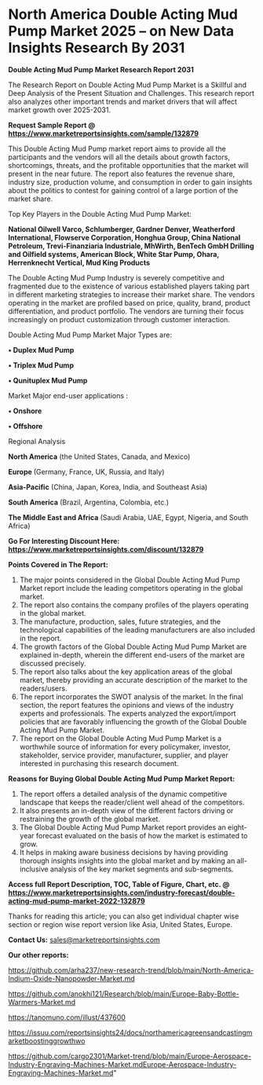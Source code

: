 # North America Double Acting Mud Pump Market 2025 – on New Data Insights Research By 2031

<strong>Double Acting Mud Pump Market Research Report 2031</strong>

The Research Report on Double Acting Mud Pump Market is a Skillful and Deep Analysis of the Present Situation and Challenges. This research report also analyzes other important trends and market drivers that will affect market growth over 2025-2031.

<strong>Request Sample Report @ <a href=https://www.marketreportsinsights.com/sample/132879>https://www.marketreportsinsights.com/sample/132879</a></strong>

This Double Acting Mud Pump market report aims to provide all the participants and the vendors will all the details about growth factors, shortcomings, threats, and the profitable opportunities that the market will present in the near future. The report also features the revenue share, industry size, production volume, and consumption in order to gain insights about the politics to contest for gaining control of a large portion of the market share.

Top Key Players in the Double Acting Mud Pump Market:

<strong>National Oilwell Varco, Schlumberger, Gardner Denver, Weatherford International, Flowserve Corporation, Honghua Group, China National Petroleum, Trevi-Finanziaria Industriale, MhWirth, BenTech GmbH Drilling and Oilfield systems, American Block, White Star Pump, Ohara, Herrenknecht Vertical, Mud King Products</strong>

The Double Acting Mud Pump Industry is severely competitive and fragmented due to the existence of various established players taking part in different marketing strategies to increase their market share. The vendors operating in the market are profiled based on price, quality, brand, product differentiation, and product portfolio. The vendors are turning their focus increasingly on product customization through customer interaction.

Double Acting Mud Pump Market Major Types are:

<strong>• Duplex Mud Pump

• Triplex Mud Pump

• Qunituplex Mud Pump</strong>

Market Major end-user applications :

<strong>• Onshore

• Offshore</strong>

Regional Analysis

</u><strong><b>North America</b></strong> (the United States, Canada, and Mexico)

<strong><b>Europe </b></strong>(Germany, France, UK, Russia, and Italy)

<strong><b>Asia-Pacific</b></strong> (China, Japan, Korea, India, and Southeast Asia)

<strong><b>South America</b></strong> (Brazil, Argentina, Colombia, etc.)

<strong><b>The Middle East and Africa</b></strong> (Saudi Arabia, UAE, Egypt, Nigeria, and South Africa)

<strong>Go For Interesting Discount Here: <a href=https://www.marketreportsinsights.com/discount/132879>https://www.marketreportsinsights.com/discount/132879</a></strong>

<strong>Points Covered in The Report:</strong>
<ol>
  <li>The major points considered in the Global Double Acting Mud Pump Market report include the leading competitors operating in the global market.</li>
  <li>The report also contains the company profiles of the players operating in the global market.</li>
  <li>The manufacture, production, sales, future strategies, and the technological capabilities of the leading manufacturers are also included in the report.</li>
  <li>The growth factors of the Global Double Acting Mud Pump Market are explained in-depth, wherein the different end-users of the market are discussed precisely.</li>
  <li>The report also talks about the key application areas of the global market, thereby providing an accurate description of the market to the readers/users.</li>
  <li>The report incorporates the SWOT analysis of the market. In the final section, the report features the opinions and views of the industry experts and professionals. The experts analyzed the export/import policies that are favorably influencing the growth of the Global Double Acting Mud Pump Market.</li>
  <li>The report on the Global Double Acting Mud Pump Market is a worthwhile source of information for every policymaker, investor, stakeholder, service provider, manufacturer, supplier, and player interested in purchasing this research document.</li>
</ol>
<strong>Reasons for Buying Global Double Acting Mud Pump Market Report:</strong>

<ol>
  <li>The report offers a detailed analysis of the dynamic competitive landscape that keeps the reader/client well ahead of the competitors.</li>
  <li>It also presents an in-depth view of the different factors driving or restraining the growth of the global market.</li>
  <li>The Global Double Acting Mud Pump Market report provides an eight-year forecast evaluated on the basis of how the market is estimated to grow.</li>
  <li>It helps in making aware business decisions by having providing thorough insights insights into the global market and by making an all-inclusive analysis of the key market segments and sub-segments.</li>
</ol>
<strong>Access full Report Description, TOC, Table of Figure, Chart, etc. @ <a href=https://www.marketreportsinsights.com/industry-forecast/double-acting-mud-pump-market-2022-132879>https://www.marketreportsinsights.com/industry-forecast/double-acting-mud-pump-market-2022-132879</a></strong>


Thanks for reading this article; you can also get individual chapter wise section or region wise report version like Asia, United States, Europe.

<strong>Contact Us:</strong>
sales@marketreportsinsights.com

<strong>Our other reports:</strong>

<a href=https://github.com/arha237/new-research-trend/blob/main/North-America-Indium-Oxide-Nanopowder-Market.md>https://github.com/arha237/new-research-trend/blob/main/North-America-Indium-Oxide-Nanopowder-Market.md</a>

<a href=https://github.com/anokhi121/Research/blob/main/Europe-Baby-Bottle-Warmers-Market.md>https://github.com/anokhi121/Research/blob/main/Europe-Baby-Bottle-Warmers-Market.md</a>

<a href=https://tanomuno.com/illust/437600>https://tanomuno.com/illust/437600</a>

<a href=https://issuu.com/reportsinsights24/docs/northamericagreensandcastingmarketboostinggrowthwo>https://issuu.com/reportsinsights24/docs/northamericagreensandcastingmarketboostinggrowthwo</a>

<a href=https://github.com/cargo2301/Market-trend/blob/main/Europe-Aerospace-Industry-Engraving-Machines-Market.mdEurope-Aerospace-Industry-Engraving-Machines-Market.md>https://github.com/cargo2301/Market-trend/blob/main/Europe-Aerospace-Industry-Engraving-Machines-Market.mdEurope-Aerospace-Industry-Engraving-Machines-Market.md</a>"
